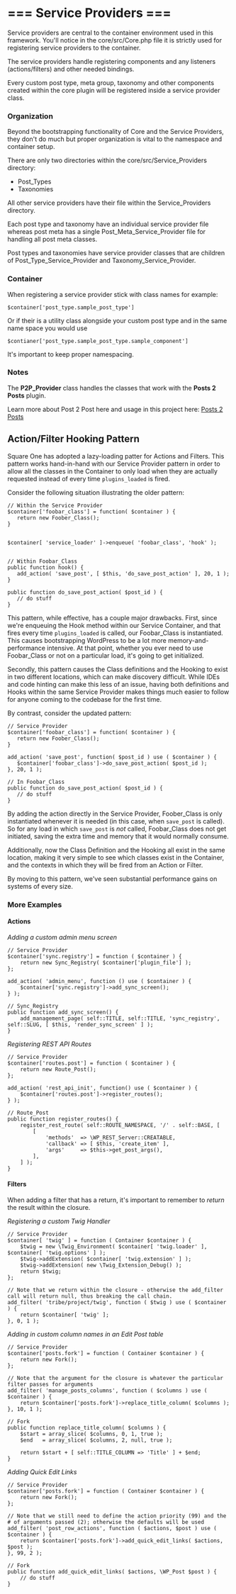 #  === Service Providers ===

Service providers are central to the container environment used in this framework.  You'll notice in the core/src/Core.php file it is strictly used for registering service providers to the container.

The service providers handle registering components and any listeners (actions/filters) and other needed bindings.

Every custom post type, meta group, taxonomy and other components created within the core plugin will be registered inside a service provider class.

### Organization

Beyond the bootstrapping functionality of Core and the Service Providers, they don't do much but proper organization is vital to the namespace and container setup.

There are only two directories within the core/src/Service_Providers directory:

* Post_Types
* Taxonomies
 
All other service providers have their file within the Service_Providers directory.

Each post type and taxonomy have an individual service provider file whereas post meta has a single Post_Meta_Service_Provider file for handling all post meta classes.

Post types and taxonomies have service provider classes that are children of Post_Type_Service_Provider and Taxonomy_Service_Provider.

### Container

When registering a service provider stick with class names for example:

```$container['post_type.sample_post_type']```

Or if their is a utility class alongside your custom post type and in the same name space you would use

```$contianer['post_type.sample_post_type.sample_component']```

It's important to keep proper namespacing.

### Notes

The **P2P_Provider** class handles the classes that work with the **Posts 2 Posts** plugin. 

Learn more about Post 2 Post here and usage in this project here: [Posts 2 Posts](p2p.md)

## Action/Filter Hooking Pattern

Square One has adopted a lazy-loading patter for Actions and Filters. This pattern works hand-in-hand with our Service Provider pattern in order to allow all the classes in the Container to only load when they are actually requested instead of every time `plugins_loaded` is fired.

Consider the following situation illustrating the older pattern:

```
// Within the Service Provider
$container['foobar_class'] = function( $container ) {
   return new Foober_Class();
}


$container[ 'service_loader' ]->enqueue( 'foobar_class', 'hook' );


// Within Foobar_Class
public function hook() {
   add_action( 'save_post', [ $this, 'do_save_post_action' ], 20, 1 );
}

public function do_save_post_action( $post_id ) {
   // do stuff
}
```

This pattern, while effective, has a couple major drawbacks. First, since we're enqueuing the Hook method within our Service Container, and that fires every time `plugins_loaded` is called, our Foobar_Class is instantiated. This causes bootstrapping WordPress to be a lot more memory-and-performance intensive. At that point, whether you ever need to use Foobar_Class or not on a particular load, it's going to get initialized.

Secondly, this pattern causes the Class definitions and the Hooking to exist in two different locations, which can make discovery difficult. While IDEs and code hinting can make this less of an issue, having both definitions and Hooks within the same Service Provider makes things much easier to follow for anyone coming to the codebase for the first time. 

By contrast, consider the updated pattern:

```
// Service Provider
$container['foobar_class'] = function( $container ) {
   return new Foober_Class();
}

add_action( 'save_post', function( $post_id ) use ( $container ) {
   $container['foobar_class']->do_save_post_action( $post_id );
}, 20, 1 );

// In Foobar_Class
public function do_save_post_action( $post_id ) {
   // do stuff
}
```

By adding the action directly in the Service Provider, Foober_Class is only instantiated whenever it is needed (in this case, when `save_post` is called). So for any load in which `save_post` is *not* called, Foobar_Class does not get initiated, saving the extra time and memory that it would normally consume.

Additionally, now the Class Definition and the Hooking all exist in the same location, making it very simple to see which classes exist in the Container, and the contexts in which they will be fired from an Action or Filter.

By moving to this pattern, we've seen substantial performance gains on systems of every size.

### More Examples

#### Actions

*Adding a custom admin menu screen*
```
// Service Provider
$container['sync.registry'] = function ( $container ) {
	return new Sync_Registry( $container['plugin_file'] );
};

add_action( 'admin_menu', function () use ( $container ) {
	$container['sync.registry']->add_sync_screen();
} );

// Sync_Registry
public function add_sync_screen() {
	add_management_page( self::TITLE, self::TITLE, 'sync_registry', self::SLUG, [ $this, 'render_sync_screen' ] );
}

```

*Registering REST API Routes*

```
// Service Provider
$container['routes.post'] = function ( $container ) {
	return new Route_Post();
};

add_action( 'rest_api_init', function() use ( $container ) {
	$container['routes.post']->register_routes();
} );

// Route_Post
public function register_routes() {
	register_rest_route( self::ROUTE_NAMESPACE, '/' . self::BASE, [
		[
			'methods'  => \WP_REST_Server::CREATABLE,
			'callback' => [ $this, 'create_item' ],
			'args'     => $this->get_post_args(),
		],
	] );
}
```

#### Filters

When adding a filter that has a return, it's important to remember to *return* the result within the closure. 

*Registering a custom Twig Handler*

```
// Service Provider
$container[ 'twig' ] = function ( Container $container ) {
	$twig = new \Twig_Environment( $container[ 'twig.loader' ], $container[ 'twig.options' ] );
	$twig->addExtension( $container[ 'twig.extension' ] );
	$twig->addExtension( new \Twig_Extension_Debug() );
	return $twig;
};

// Note that we return within the closure - otherwise the add_filter call will return null, thus breaking the call chain.
add_filter( 'tribe/project/twig', function ( $twig ) use ( $container ) {
	return $container[ 'twig' ];
}, 0, 1 );
```

*Adding in custom column names in an Edit Post table*

```
// Service Provider
$container['posts.fork'] = function ( Container $container ) {
	return new Fork();
};

// Note that the argument for the closure is whatever the particular filter passes for arguments
add_filter( 'manage_posts_columns', function ( $columns ) use ( $container ) {
	return $container['posts.fork']->replace_title_column( $columns );
}, 10, 1 );

// Fork
public function replace_title_column( $columns ) {
	$start = array_slice( $columns, 0, 1, true );
	$end   = array_slice( $columns, 2, null, true );

	return $start + [ self::TITLE_COLUMN => 'Title' ] + $end;
}
```

*Adding Quick Edit Links*

```
// Service Provider
$container['posts.fork'] = function ( Container $container ) {
	return new Fork();
};

// Note that we still need to define the action priority (99) and the # of arguments passed (2); otherwise the defaults will be used
add_filter( 'post_row_actions', function ( $actions, $post ) use ( $container ) {
	return $container['posts.fork']->add_quick_edit_links( $actions, $post );
}, 99, 2 );

// Fork
public function add_quick_edit_links( $actions, \WP_Post $post ) {
	// do stuff
}
```
